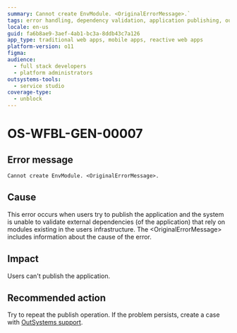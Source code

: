```yaml
---
summary: Cannot create EnvModule. <OriginalErrorMessage>.`
tags: error handling, dependency validation, application publishing, outsystems platform
locale: en-us
guid: fa6b8ae9-3aef-4ab1-bc3a-8ddb43c7a126
app_type: traditional web apps, mobile apps, reactive web apps
platform-version: o11
figma:
audience:
  - full stack developers
  - platform administrators
outsystems-tools:
  - service studio
coverage-type:
  - unblock
---
```


# OS-WFBL-GEN-00007

## Error message

`Cannot create EnvModule. <OriginalErrorMessage>.`

## Cause

This error occurs when users try to publish the application and the system is unable to validate external dependencies (of the application) that rely on modules existing in the users infrastructure. 
The &lt;OriginalErrorMessage&gt; includes information about the cause of the error.

## Impact

Users can't publish the application.

## Recommended action

Try to repeat the publish operation. If the problem persists, create a case with [OutSystems support](https://success.outsystems.com/Support).
